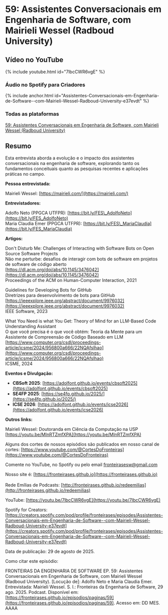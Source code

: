 # 59: Assistentes Conversacionais em Engenharia de Software, com Mairieli Wessel (Radboud University)



<!-- ## Áudio/vídeo no Spotify


{% include spotify.html id="3tqGHSOd8Qf9IOVkqxyVsp" %}

-->

## Vídeo no YouTube

{% include youtube.html id="7lbcCWR6vgE" %}  



### Áudio no Spotify para Criadores


{% include anchor.html id="Assistentes-Conversacionais-em-Engenharia-de-Software--com-Mairieli-Wessel-Radboud-University-e37evdt" %}


### Todas as plataformas


[59: Assistentes Conversacionais em Engenharia de Software, com Mairieli Wessel (Radboud University)](https://creators.spotify.com/pod/profile/fronteirases/episodes/Assistentes-Conversacionais-em-Engenharia-de-Software--com-Mairieli-Wessel-Radboud-University-e37evdt)

## Resumo



Esta entrevista aborda a evolução e o impacto dos assistentes conversacionais na engenharia de software, explorando tanto os fundamentos conceituais quanto as pesquisas recentes e aplicações práticas no campo. 

**Pessoa entrevistada:**

Mairieli Wessel: [https://mairieli.com/](https://mairieli.com/)  

**Entrevistadores:**

Adolfo Neto (PPGCA UTFPR): [https://bit.ly/FES\_AdolfoNeto](https://bit.ly/FES_AdolfoNeto)   
Maria Claudia Emer (PPGCA UTFPR): [https://bit.ly/FES\_MariaClaudia](https://bit.ly/FES_MariaClaudia) 

**Artigos:**

Don't Disturb Me: Challenges of Interacting with Software Bots on Open Source Software Projects  
Não me perturbe: desafios de interagir com bots de software em projetos de software de código aberto  
[https://dl.acm.org/doi/abs/10.1145/3476042](https://dl.acm.org/doi/abs/10.1145/3476042)  
Proceedings of the ACM on Human-Computer Interaction, 2021

Guidelines for Developing Bots for GitHub  
Diretrizes para desenvolvimento de bots para GitHub  
[https://ieeexplore.ieee.org/abstract/document/9976032](https://ieeexplore.ieee.org/abstract/document/9976032)  
IEEE Software, 2023

What You Need is what You Get: Theory of Mind for an LLM-Based Code Understanding Assistant  
O que você precisa é o que você obtém: Teoria da Mente para um Assistente de Compreensão de Código Baseado em LLM   
[https://www.computer.org/csdl/proceedings-article/icsme/2024/956800a666/22NQAfslhao](https://www.computer.org/csdl/proceedings-article/icsme/2024/956800a666/22NQAfslhao)  
ICSME, 2024

**Eventos e Divulgação:**

- **CBSoft 2025**: [https://adolfont.github.io/events/cbsoft2025](https://adolfont.github.io/events/cbsoft2025)  
- **SE4FP 2025**: [https://se4fp.github.io/2025/](https://se4fp.github.io/2025/)  
- **ICSE 2026**: [https://adolfont.github.io/events/icse2026](https://adolfont.github.io/events/icse2026)

**Outros links:**

Mairieli Wessel: Doutoranda em Ciência da Computação na USP [https://youtu.be/MInRTZmfXPA](https://youtu.be/MInRTZmfXPA) 

Alguns dos cortes de nossos episódios são publicados em nosso canal de cortes: ⁠[https://www.youtube.com/@CortesDoFronteiras](https://www.youtube.com/@CortesDoFronteiras)

Comente no YouTube, no Spotify ou pelo email ⁠⁠[fronteirasesw@gmail.com](mailto:fronteirasesw@gmail.com)

Nosso site é: ⁠⁠⁠⁠⁠⁠[https://fronteirases.github.io](https://fronteirases.github.io)  
⁠  
Rede Emílias de Podcasts: ⁠[http://fronteirases.github.io/redeemilias](http://fronteirases.github.io/redeemilias)

YouTube: [https://youtu.be/7lbcCWR6vgE](https://youtu.be/7lbcCWR6vgE) 

Spotify for Creators: [https://creators.spotify.com/pod/profile/fronteirases/episodes/Assistentes-Conversacionais-em-Engenharia-de-Software--com-Mairieli-Wessel-Radboud-University-e37evdt](https://creators.spotify.com/pod/profile/fronteirases/episodes/Assistentes-Conversacionais-em-Engenharia-de-Software--com-Mairieli-Wessel-Radboud-University-e37evdt)

Data de publicação: 29 de agosto de 2025\.

Como citar este episódio:

FRONTEIRAS DA ENGENHARIA DE SOFTWARE EP. 59: Assistentes Conversacionais em Engenharia de Software, com Mairieli Wessel (Radboud University). \[Locução de\]: Adolfo Neto e Maria Claudia Emer. Entrevistada: Mairieli Wessel. S. l.: Fronteiras da Engenharia de Software, 29 ago. 2025\. Podcast. Disponível em: ⁠⁠⁠⁠⁠[https://fronteirases.github.io/episodios/paginas/59](https://fronteirases.github.io/episodios/paginas/59). ⁠Acesso em: DD MES. AAAA
